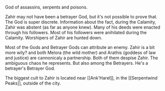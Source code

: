 God of assassins, serpents and poisons.

Zahir may not have been a betrayer God, but it's not possible to prove that. The God is super discrete. Information about the fact, during the Calamity, Zahir was abstent (as far as anyone knew). Many of his deeds were enacted through his followers. Most of his followers were anihilated during the Calamity. Worshipers of Zahir are hunted down.

Most of the Gods and Betrayer Gods can attribute an enemy. Zahir is a bit more wily? and both Melora (the wild mother) and Arathis (goddess of law and justice) are cannonicaly a partnership. Both of them despise Zahir. The ambiguous chaos he represents. But also among the Betrayers. He's a betrayer's Betrayer God.

The biggest cult to Zahir is located near [[Ank'Harel]], in the [[Serpentwind Peaks]], outside of the city.

